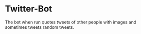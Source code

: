 # Twitter-Bot
The bot when run quotes tweets of other people with images and sometimes tweets random tweets.
